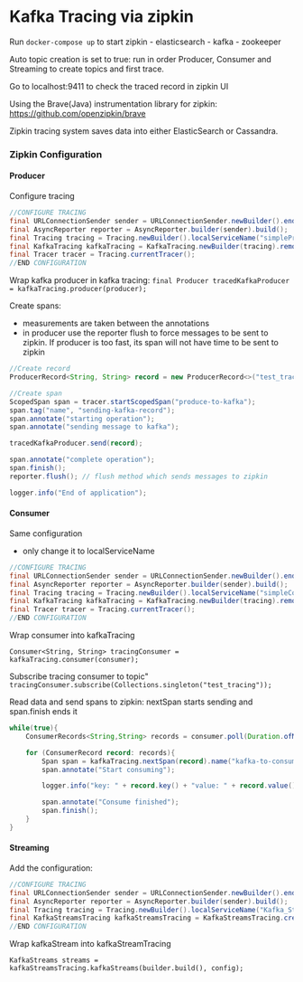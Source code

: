 # Kafka Tracing via zipkin
Run `docker-compose up` to start zipkin - elasticsearch - kafka - zookeeper

Auto topic creation is set to true: run in order Producer, Consumer and Streaming to create topics and first trace.

Go to localhost:9411 to check the traced record in zipkin UI

Using the Brave(Java) instrumentation library for zipkin: https://github.com/openzipkin/brave

Zipkin tracing system saves data into either ElasticSearch or Cassandra.

### Zipkin Configuration

#### Producer
Configure tracing 

```java
//CONFIGURE TRACING
final URLConnectionSender sender = URLConnectionSender.newBuilder().endpoint("http://127.0.0.1:9411/api/v2/spans").build();
final AsyncReporter reporter = AsyncReporter.builder(sender).build();
final Tracing tracing = Tracing.newBuilder().localServiceName("simpleProducer_test").sampler(Sampler.ALWAYS_SAMPLE).spanReporter(reporter).build();
final KafkaTracing kafkaTracing = KafkaTracing.newBuilder(tracing).remoteServiceName("kafka").build();
final Tracer tracer = Tracing.currentTracer();
//END CONFIGURATION
```

Wrap kafka producer in kafka tracing:
`final Producer tracedKafkaProducer = kafkaTracing.producer(producer);`

Create spans:
- measurements are taken between the annotations
- in producer use the reporter flush to force messages to be sent to zipkin. If producer is too fast, its span will not have time to be sent to zipkin

```java
//Create record
ProducerRecord<String, String> record = new ProducerRecord<>("test_tracing", null, "Test");

//Create span
ScopedSpan span = tracer.startScopedSpan("produce-to-kafka");
span.tag("name", "sending-kafka-record");
span.annotate("starting operation");
span.annotate("sending message to kafka");

tracedKafkaProducer.send(record);

span.annotate("complete operation");
span.finish();
reporter.flush(); // flush method which sends messages to zipkin

logger.info("End of application");
```

#### Consumer

Same configuration
- only change it to localServiceName
```java
//CONFIGURE TRACING
final URLConnectionSender sender = URLConnectionSender.newBuilder().endpoint("http://127.0.0.1:9411/api/v2/spans").build();
final AsyncReporter reporter = AsyncReporter.builder(sender).build();
final Tracing tracing = Tracing.newBuilder().localServiceName("simpleConsumer_test").sampler(Sampler.ALWAYS_SAMPLE).spanReporter(reporter).build();
final KafkaTracing kafkaTracing = KafkaTracing.newBuilder(tracing).remoteServiceName("kafka").build();
final Tracer tracer = Tracing.currentTracer();
//END CONFIGURATION
```

Wrap consumer into kafkaTracing

`Consumer<String, String> tracingConsumer = kafkaTracing.consumer(consumer);`

Subscribe tracing consumer to topic"
`tracingConsumer.subscribe(Collections.singleton("test_tracing"));`


Read data and send spans to zipkin: nextSpan starts sending and span.finish ends it

```java
while(true){
    ConsumerRecords<String,String> records = consumer.poll(Duration.ofMillis(100));

    for (ConsumerRecord record: records){
        Span span = kafkaTracing.nextSpan(record).name("kafka-to-consumer").start();
        span.annotate("Start consuming");

        logger.info("key: " + record.key() + "value: " + record.value());

        span.annotate("Consume finished");
        span.finish();
    }
}
```
#### Streaming

Add the configuration:

```java
//CONFIGURE TRACING
final URLConnectionSender sender = URLConnectionSender.newBuilder().endpoint("http://127.0.0.1:9411/api/v2/spans").build();
final AsyncReporter reporter = AsyncReporter.builder(sender).build();
final Tracing tracing = Tracing.newBuilder().localServiceName("Kafka_Streaming").sampler(Sampler.ALWAYS_SAMPLE).spanReporter(reporter).build();
final KafkaStreamsTracing kafkaStreamsTracing = KafkaStreamsTracing.create(tracing);
//END CONFIGURATION
```
Wrap kafkaStream into kafkaStreamTracing

`KafkaStreams streams = kafkaStreamsTracing.kafkaStreams(builder.build(), config);`
